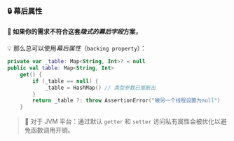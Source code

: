 ### 🔒 幕后属性

#### 🤔 如果你的需求不符合这套*隐式的幕后字段*方案，

💡 那么总可以使用*幕后属性*（`backing property`）：

```kotlin
private var _table: Map<String, Int>? = null
public val table: Map<String, Int>
    get() {
        if (_table == null) {
            _table = HashMap() // 类型参数已推断出
        }
        return _table ?: throw AssertionError("被另一个线程设置为null")
    }
```

> 🚀 对于 JVM 平台：通过默认 `getter` 和 `setter` 访问私有属性会被优化以避免函数调用开销。
